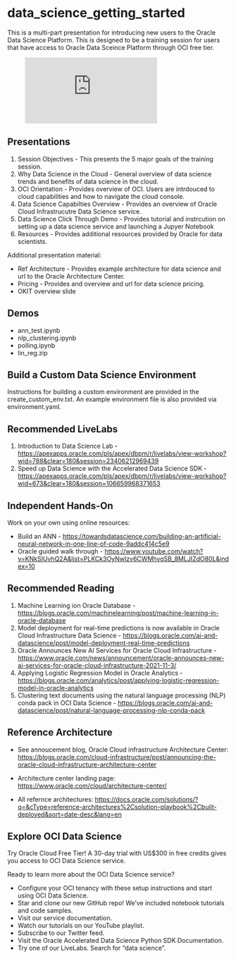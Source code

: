 # data_science_getting_started
This is a multi-part presentation for introducing new users to the Oracle Data Science Platform.  This is designed to be a training session for users that have access to Oracle Data Sceince Platform through OCI free tier.

<!-- blank line -->
<figure class="video_container">
  <iframe src="https://youtu.be/akL_bGRo5gM" frameborder="0" allowfullscreen="true"> </iframe>
</figure>
<!-- blank line -->

## Presentations
1. Session Objectives - This presents the 5 major goals of the training session.
2. Why Data Science in the Cloud - General overview of data science trends and benefits of data science in the cloud.
3. OCI Orientation - Provides overview of OCI.  Users are intrdouced to cloud capabilities and how to navigate the cloud console.
4. Data Science Capabilties Overview - Provides an overview of Oracle Cloud Infrastrucutre Data Science service.
5. Data Science Click Through Demo - Provides tutorial and instrcution on setting up a data science service and launching a Jupyer Notebook
6. Resources - Provides additional resources provided by Oracle for data scientists.

Additional presentation material:
* Ref Architecture - Provides example architecture for data science and url to the Oracle Architecture Center.
* Pricing - Provides and overview and url for data science pricing.
* OKIT overview slide

## Demos
* ann_test.ipynb
* nlp_clustering.ipynb
* polling.ipynb
* lin_reg.zip

## Build a Custom Data Science Environment
Instructions for building a custom environment are provided in the create_custom_env.txt.  An example environment file is also provided via environment.yaml.

## Recommended LiveLabs
1. Introduction to Data Science Lab - https://apexapps.oracle.com/pls/apex/dbpm/r/livelabs/view-workshop?wid=788&clear=180&session=23406212969439
2. Speed up Data Science with the Accelerated Data Science SDK - https://apexapps.oracle.com/pls/apex/dbpm/r/livelabs/view-workshop?wid=673&clear=180&session=106659968371653

## Independent Hands-On
Work on your own using online resources:
* Build an ANN - https://towardsdatascience.com/building-an-artificial-neural-network-in-one-line-of-code-9addc414c5e9
* Oracle guided walk through - https://www.youtube.com/watch?v=KNkSIUvhQ2A&list=PLKCk3OyNwIzv6CWMhvqSB_8MLJIZdO80L&index=10

## Recommended Reading
1. Machine Learning ion Oracle Database - https://blogs.oracle.com/machinelearning/post/machine-learning-in-oracle-database
2. Model deployment for real-time predictions is now available in Oracle Cloud Infrastructure Data Science - https://blogs.oracle.com/ai-and-datascience/post/model-deployment-real-time-predictions
3. Oracle Announces New AI Services for Oracle Cloud Infrastructure - https://www.oracle.com/news/announcement/oracle-announces-new-ai-services-for-oracle-cloud-infrastructure-2021-11-3/
4. Applying Logistic Regression Model in Oracle Analytics - https://blogs.oracle.com/analytics/post/applying-logistic-regression-model-in-oracle-analytics
5. Clustering text documents using the natural language processing (NLP) conda pack in OCI Data Science - https://blogs.oracle.com/ai-and-datascience/post/natural-language-processing-nlp-conda-pack

## Reference Architecture
* See annoucement blog, Oracle Cloud infrastructure Architecture Center: https://blogs.oracle.com/cloud-infrastructure/post/announcing-the-oracle-cloud-infrastructure-architecture-center

* Architecture center landing page: https://www.oracle.com/cloud/architecture-center/

* All refernce architectures: https://docs.oracle.com/solutions/?q=&cType=reference-architectures%2Csolution-playbook%2Cbuilt-deployed&sort=date-desc&lang=en

## Explore OCI Data Science
Try Oracle Cloud Free Tier! A 30-day trial with US$300 in free credits gives you access to OCI Data Science service.

Ready to learn more about the OCI Data Science service?
* Configure your OCI tenancy with these setup instructions and start using OCI Data Science. 
* Star and clone our new GitHub repo! We’ve included notebook tutorials and code samples. 
* Visit our service documentation.
* Watch our tutorials on our YouTube playlist.
* Subscribe to our Twitter feed.
* Visit the Oracle Accelerated Data Science Python SDK Documentation.
* Try one of our LiveLabs. Search for “data science”. 
